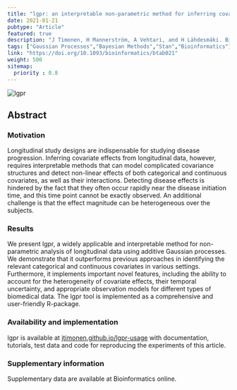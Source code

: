 ```yaml
---
title: "lgpr: an interpretable non-parametric method for inferring covariate effects from longitudinal data"
date: 2021-01-21
pubtype: "Article"
featured: true
description: "J Timonen, H Mannerström, A Vehtari, and H Lähdesmäki. Bioinformatics (2021)."
tags: ["Gaussian Processes","Bayesian Methods","Stan","Bioinformatics"]
link: "https://doi.org/10.1093/bioinformatics/btab021"
weight: 500
sitemap:
  priority : 0.8
---
```


![lgpr](/img/lgpr_overview.png)

## Abstract
### Motivation
Longitudinal study designs are indispensable for studying disease progression. Inferring covariate effects from longitudinal data, however, requires interpretable methods that can model complicated covariance structures and detect non-linear effects of both categorical and continuous covariates, as well as their interactions. Detecting disease effects is hindered by the fact that they often occur rapidly near the disease initiation time, and this time point cannot be exactly observed. An additional challenge is that the effect magnitude can be heterogeneous over the subjects.

### Results
We present lgpr, a widely applicable and interpretable method for non-parametric analysis of longitudinal data using additive Gaussian processes. We demonstrate that it outperforms previous approaches in identifying the relevant categorical and continuous covariates in various settings. Furthermore, it implements important novel features, including the ability to account for the heterogeneity of covariate effects, their temporal uncertainty, and appropriate observation models for different types of biomedical data. The lgpr tool is implemented as a comprehensive and user-friendly R-package.

### Availability and implementation
lgpr is available at [jtimonen.github.io/lgpr-usage](jtimonen.github.io/lgpr-usage) with documentation, tutorials, test data and code for reproducing the experiments of this article.

### Supplementary information
Supplementary data are available at Bioinformatics online.
